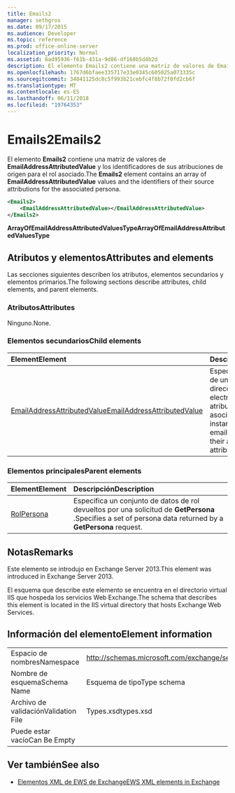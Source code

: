 ```yaml
---
title: Emails2
manager: sethgros
ms.date: 09/17/2015
ms.audience: Developer
ms.topic: reference
ms.prod: office-online-server
localization_priority: Normal
ms.assetid: 6ad95936-f61b-431a-9d86-df160b5d4b2d
description: El elemento Emails2 contiene una matriz de valores de EmailAddressAttributedValue y los identificadores de sus atribuciones de origen para el rol asociado.
ms.openlocfilehash: 1767d6bfaee335717e33e0345c605025a073335c
ms.sourcegitcommit: 34041125dc8c5f993b21cebfc4f8b72f0fd2cb6f
ms.translationtype: MT
ms.contentlocale: es-ES
ms.lasthandoff: 06/11/2018
ms.locfileid: "19764353"
---
```

# <a name="emails2"></a><span data-ttu-id="c5699-103">Emails2</span><span class="sxs-lookup"><span data-stu-id="c5699-103">Emails2</span></span>

<span data-ttu-id="c5699-104">El elemento **Emails2** contiene una matriz de valores de **EmailAddressAttributedValue** y los identificadores de sus atribuciones de origen para el rol asociado.</span><span class="sxs-lookup"><span data-stu-id="c5699-104">The **Emails2** element contains an array of **EmailAddressAttributedValue** values and the identifiers of their source attributions for the associated persona.</span></span> 
  
```XML
<Emails2>
    <EmailAddressAttributedValue></EmailAddressAttributedValue>
</Emails2>
```

 <span data-ttu-id="c5699-105">**ArrayOfEmailAddressAttributedValuesType**</span><span class="sxs-lookup"><span data-stu-id="c5699-105">**ArrayOfEmailAddressAttributedValuesType**</span></span>
## <a name="attributes-and-elements"></a><span data-ttu-id="c5699-106">Atributos y elementos</span><span class="sxs-lookup"><span data-stu-id="c5699-106">Attributes and elements</span></span>

<span data-ttu-id="c5699-107">Las secciones siguientes describen los atributos, elementos secundarios y elementos primarios.</span><span class="sxs-lookup"><span data-stu-id="c5699-107">The following sections describe attributes, child elements, and parent elements.</span></span>
  
### <a name="attributes"></a><span data-ttu-id="c5699-108">Atributos</span><span class="sxs-lookup"><span data-stu-id="c5699-108">Attributes</span></span>

<span data-ttu-id="c5699-109">Ninguno.</span><span class="sxs-lookup"><span data-stu-id="c5699-109">None.</span></span>
  
### <a name="child-elements"></a><span data-ttu-id="c5699-110">Elementos secundarios</span><span class="sxs-lookup"><span data-stu-id="c5699-110">Child elements</span></span>

|<span data-ttu-id="c5699-111">**Element**</span><span class="sxs-lookup"><span data-stu-id="c5699-111">**Element**</span></span>|<span data-ttu-id="c5699-112">**Descripción**</span><span class="sxs-lookup"><span data-stu-id="c5699-112">**Description**</span></span>|
|:-----|:-----|
|[<span data-ttu-id="c5699-113">EmailAddressAttributedValue</span><span class="sxs-lookup"><span data-stu-id="c5699-113">EmailAddressAttributedValue</span></span>](emailaddressattributedvalue.md) <br/> |<span data-ttu-id="c5699-114">Especifica una instancia de una matriz de direcciones de correo electrónico y sus atribuciones asociados.</span><span class="sxs-lookup"><span data-stu-id="c5699-114">Specifies an instance of an array of email addresses and their associated attributions.</span></span>  <br/> |
   
### <a name="parent-elements"></a><span data-ttu-id="c5699-115">Elementos principales</span><span class="sxs-lookup"><span data-stu-id="c5699-115">Parent elements</span></span>

|<span data-ttu-id="c5699-116">**Element**</span><span class="sxs-lookup"><span data-stu-id="c5699-116">**Element**</span></span>|<span data-ttu-id="c5699-117">**Descripción**</span><span class="sxs-lookup"><span data-stu-id="c5699-117">**Description**</span></span>|
|:-----|:-----|
|[<span data-ttu-id="c5699-118">Rol</span><span class="sxs-lookup"><span data-stu-id="c5699-118">Persona</span></span>](persona.md) <br/> |<span data-ttu-id="c5699-119">Especifica un conjunto de datos de rol devueltos por una solicitud de **GetPersona** .</span><span class="sxs-lookup"><span data-stu-id="c5699-119">Specifies a set of persona data returned by a **GetPersona** request.</span></span>  <br/> |
   
## <a name="remarks"></a><span data-ttu-id="c5699-120">Notas</span><span class="sxs-lookup"><span data-stu-id="c5699-120">Remarks</span></span>

<span data-ttu-id="c5699-121">Este elemento se introdujo en Exchange Server 2013.</span><span class="sxs-lookup"><span data-stu-id="c5699-121">This element was introduced in Exchange Server 2013.</span></span>
  
<span data-ttu-id="c5699-122">El esquema que describe este elemento se encuentra en el directorio virtual IIS que hospeda los servicios Web Exchange.</span><span class="sxs-lookup"><span data-stu-id="c5699-122">The schema that describes this element is located in the IIS virtual directory that hosts Exchange Web Services.</span></span>
  
## <a name="element-information"></a><span data-ttu-id="c5699-123">Información del elemento</span><span class="sxs-lookup"><span data-stu-id="c5699-123">Element information</span></span>

|||
|:-----|:-----|
|<span data-ttu-id="c5699-124">Espacio de nombres</span><span class="sxs-lookup"><span data-stu-id="c5699-124">Namespace</span></span>  <br/> |http://schemas.microsoft.com/exchange/services/2006/types  <br/> |
|<span data-ttu-id="c5699-125">Nombre de esquema</span><span class="sxs-lookup"><span data-stu-id="c5699-125">Schema Name</span></span>  <br/> |<span data-ttu-id="c5699-126">Esquema de tipo</span><span class="sxs-lookup"><span data-stu-id="c5699-126">Type schema</span></span>  <br/> |
|<span data-ttu-id="c5699-127">Archivo de validación</span><span class="sxs-lookup"><span data-stu-id="c5699-127">Validation File</span></span>  <br/> |<span data-ttu-id="c5699-128">Types.xsd</span><span class="sxs-lookup"><span data-stu-id="c5699-128">types.xsd</span></span>  <br/> |
|<span data-ttu-id="c5699-129">Puede estar vacío</span><span class="sxs-lookup"><span data-stu-id="c5699-129">Can Be Empty</span></span>  <br/> ||
   
## <a name="see-also"></a><span data-ttu-id="c5699-130">Ver también</span><span class="sxs-lookup"><span data-stu-id="c5699-130">See also</span></span>



- [<span data-ttu-id="c5699-131">Elementos XML de EWS de Exchange</span><span class="sxs-lookup"><span data-stu-id="c5699-131">EWS XML elements in Exchange</span></span>](ews-xml-elements-in-exchange.md)

